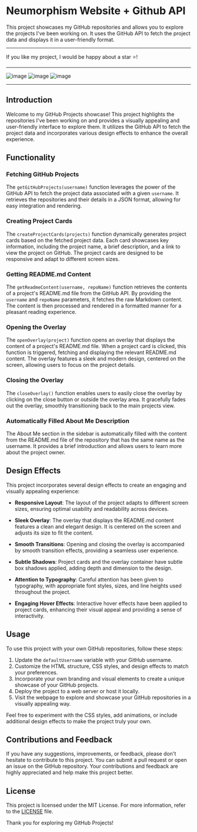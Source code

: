 # Neumorphism Website + Github API

This project showcases my GitHub repositories and allows you to explore the projects I've been working on. It uses the GitHub API to fetch the project data and displays it in a user-friendly format.

---

If you like my project, I would be happy about a star ⭐!

---

![image](https://github.com/SchBenedikt/schbenedikt.github.io/assets/137323528/3d4b79a6-3859-4af6-b63b-3b5890c9c2de)
![image](https://github.com/SchBenedikt/schbenedikt.github.io/assets/137323528/94c3e630-6d8b-4f80-bba5-069d457952c8)
![image](https://github.com/SchBenedikt/schbenedikt.github.io/assets/137323528/df05abab-f7b5-4aa8-a0b7-d6d9023a1cc1)

---

## Introduction

Welcome to my GitHub Projects showcase! This project highlights the repositories I've been working on and provides a visually appealing and user-friendly interface to explore them. It utilizes the GitHub API to fetch the project data and incorporates various design effects to enhance the overall experience.

## Functionality

### Fetching GitHub Projects

The `getGitHubProjects(username)` function leverages the power of the GitHub API to fetch the project data associated with a given `username`. It retrieves the repositories and their details in a JSON format, allowing for easy integration and rendering.

### Creating Project Cards

The `createProjectCards(projects)` function dynamically generates project cards based on the fetched project data. Each card showcases key information, including the project name, a brief description, and a link to view the project on GitHub. The project cards are designed to be responsive and adapt to different screen sizes.

### Getting README.md Content

The `getReadmeContent(username, repoName)` function retrieves the contents of a project's README.md file from the GitHub API. By providing the `username` and `repoName` parameters, it fetches the raw Markdown content. The content is then processed and rendered in a formatted manner for a pleasant reading experience.

### Opening the Overlay

The `openOverlay(project)` function opens an overlay that displays the content of a project's README.md file. When a project card is clicked, this function is triggered, fetching and displaying the relevant README.md content. The overlay features a sleek and modern design, centered on the screen, allowing users to focus on the project details.

### Closing the Overlay

The `closeOverlay()` function enables users to easily close the overlay by clicking on the close button or outside the overlay area. It gracefully fades out the overlay, smoothly transitioning back to the main projects view.

### Automatically Filled About Me Description

The About Me section in the sidebar is automatically filled with the content from the README.md file of the repository that has the same name as the username. It provides a brief introduction and allows users to learn more about the project owner.

## Design Effects

This project incorporates several design effects to create an engaging and visually appealing experience:

- **Responsive Layout**: The layout of the project adapts to different screen sizes, ensuring optimal usability and readability across devices.

- **Sleek Overlay**: The overlay that displays the README.md content features a clean and elegant design. It is centered on the screen and adjusts its size to fit the content.

- **Smooth Transitions**: Opening and closing the overlay is accompanied by smooth transition effects, providing a seamless user experience.

- **Subtle Shadows**: Project cards and the overlay container have subtle box shadows applied, adding depth and dimension to the design.

- **Attention to Typography**: Careful attention has been given to typography, with appropriate font styles, sizes, and line heights used throughout the project.

- **Engaging Hover Effects**: Interactive hover effects have been applied to project cards, enhancing their visual appeal and providing a sense of interactivity.

## Usage

To use this project with your own GitHub repositories, follow these steps:

1. Update the `defaultUsername` variable with your GitHub username.
2. Customize the HTML structure, CSS styles, and design effects to match your preferences.
3. Incorporate your own branding and visual elements to create a unique showcase of your GitHub projects.
4. Deploy the project to a web server or host it locally.
5. Visit the webpage to explore and showcase your GitHub repositories in a visually appealing way.

Feel free to experiment with the CSS styles, add animations, or include additional design effects to make the project truly your own.

## Contributions and Feedback

If you have any suggestions, improvements, or feedback, please don't hesitate to contribute to this project. You can submit a pull request or open an issue on the GitHub repository. Your contributions and feedback are highly appreciated and help make this project better.

## License

This project is licensed under the MIT License. For more information, refer to the [LICENSE](link-to-license-file) file.


Thank you for exploring my GitHub Projects!
